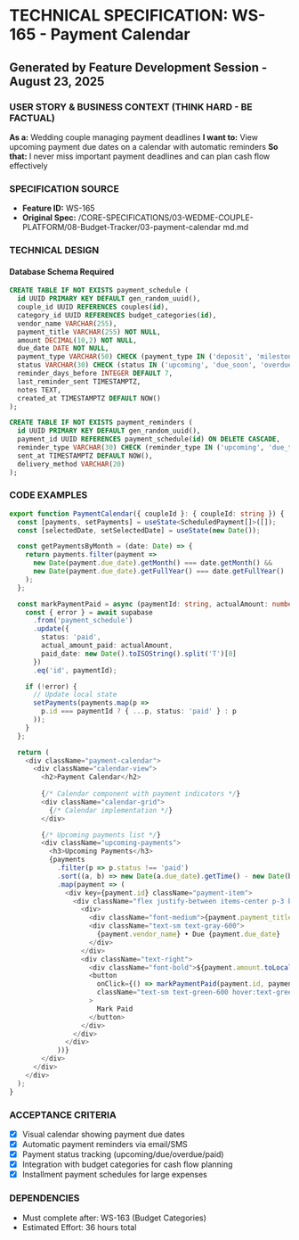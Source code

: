 # TECHNICAL SPECIFICATION: WS-165 - Payment Calendar
## Generated by Feature Development Session - August 23, 2025

### USER STORY & BUSINESS CONTEXT (THINK HARD - BE FACTUAL)
**As a:** Wedding couple managing payment deadlines
**I want to:** View upcoming payment due dates on a calendar with automatic reminders
**So that:** I never miss important payment deadlines and can plan cash flow effectively

### SPECIFICATION SOURCE
- **Feature ID:** WS-165
- **Original Spec:** /CORE-SPECIFICATIONS/03-WEDME-COUPLE-PLATFORM/08-Budget-Tracker/03-payment-calendar md.md

### TECHNICAL DESIGN

#### Database Schema Required
```sql
CREATE TABLE IF NOT EXISTS payment_schedule (
  id UUID PRIMARY KEY DEFAULT gen_random_uuid(),
  couple_id UUID REFERENCES couples(id),
  category_id UUID REFERENCES budget_categories(id),
  vendor_name VARCHAR(255),
  payment_title VARCHAR(255) NOT NULL,
  amount DECIMAL(10,2) NOT NULL,
  due_date DATE NOT NULL,
  payment_type VARCHAR(50) CHECK (payment_type IN ('deposit', 'milestone', 'final_payment', 'installment')),
  status VARCHAR(30) CHECK (status IN ('upcoming', 'due_soon', 'overdue', 'paid')) DEFAULT 'upcoming',
  reminder_days_before INTEGER DEFAULT 7,
  last_reminder_sent TIMESTAMPTZ,
  notes TEXT,
  created_at TIMESTAMPTZ DEFAULT NOW()
);

CREATE TABLE IF NOT EXISTS payment_reminders (
  id UUID PRIMARY KEY DEFAULT gen_random_uuid(),
  payment_id UUID REFERENCES payment_schedule(id) ON DELETE CASCADE,
  reminder_type VARCHAR(30) CHECK (reminder_type IN ('upcoming', 'due_today', 'overdue')),
  sent_at TIMESTAMPTZ DEFAULT NOW(),
  delivery_method VARCHAR(20)
);
```

### CODE EXAMPLES

```typescript
export function PaymentCalendar({ coupleId }: { coupleId: string }) {
  const [payments, setPayments] = useState<ScheduledPayment[]>([]);
  const [selectedDate, setSelectedDate] = useState(new Date());

  const getPaymentsByMonth = (date: Date) => {
    return payments.filter(payment => 
      new Date(payment.due_date).getMonth() === date.getMonth() &&
      new Date(payment.due_date).getFullYear() === date.getFullYear()
    );
  };

  const markPaymentPaid = async (paymentId: string, actualAmount: number) => {
    const { error } = await supabase
      .from('payment_schedule')
      .update({ 
        status: 'paid',
        actual_amount_paid: actualAmount,
        paid_date: new Date().toISOString().split('T')[0]
      })
      .eq('id', paymentId);

    if (!error) {
      // Update local state
      setPayments(payments.map(p => 
        p.id === paymentId ? { ...p, status: 'paid' } : p
      ));
    }
  };

  return (
    <div className="payment-calendar">
      <div className="calendar-view">
        <h2>Payment Calendar</h2>
        
        {/* Calendar component with payment indicators */}
        <div className="calendar-grid">
          {/* Calendar implementation */}
        </div>

        {/* Upcoming payments list */}
        <div className="upcoming-payments">
          <h3>Upcoming Payments</h3>
          {payments
            .filter(p => p.status !== 'paid')
            .sort((a, b) => new Date(a.due_date).getTime() - new Date(b.due_date).getTime())
            .map(payment => (
              <div key={payment.id} className="payment-item">
                <div className="flex justify-between items-center p-3 border rounded">
                  <div>
                    <div className="font-medium">{payment.payment_title}</div>
                    <div className="text-sm text-gray-600">
                      {payment.vendor_name} • Due {payment.due_date}
                    </div>
                  </div>
                  <div className="text-right">
                    <div className="font-bold">${payment.amount.toLocaleString()}</div>
                    <button
                      onClick={() => markPaymentPaid(payment.id, payment.amount)}
                      className="text-sm text-green-600 hover:text-green-800"
                    >
                      Mark Paid
                    </button>
                  </div>
                </div>
              </div>
            ))}
        </div>
      </div>
    </div>
  );
}
```

### ACCEPTANCE CRITERIA
- [x] Visual calendar showing payment due dates
- [x] Automatic payment reminders via email/SMS
- [x] Payment status tracking (upcoming/due/overdue/paid)
- [x] Integration with budget categories for cash flow planning
- [x] Installment payment schedules for large expenses

### DEPENDENCIES
- Must complete after: WS-163 (Budget Categories)
- Estimated Effort: 36 hours total